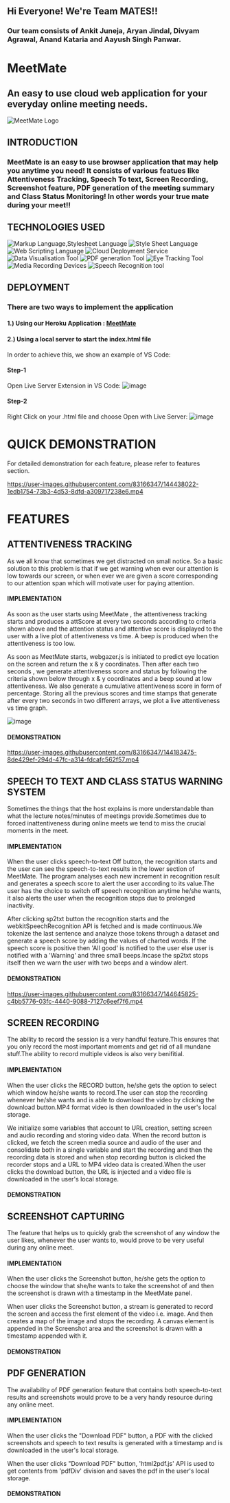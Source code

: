 ## Hi Everyone! We're Team MATES!!
### Our team consists of Ankit Juneja, Aryan Jindal, Divyam Agrawal, Anand Kataria and Aayush Singh Panwar.
# MeetMate

## An easy to use cloud web application for your everyday online meeting needs.
![MeetMate Logo](https://user-images.githubusercontent.com/83166347/143893948-9ba5eecd-904c-44b1-9777-442319b33970.jpeg)
 

## INTRODUCTION
### MeetMate is an easy to use browser application that may help you anytime you need! It consists of various featues like Attentiveness Tracking, Speech To text, Screen Recording, Screenshot feature, PDF generation of the meeting summary and Class Status Monitoring! In other words your true mate during your meet!!

## TECHNOLOGIES USED

![Markup Language,Stylesheet Language](https://img.shields.io/badge/Markup%20Language-HTML-blue)
![Style Sheet Language](https://img.shields.io/badge/Style%20Sheet%20Language-CSS-red)
![Web Scripting Language](https://img.shields.io/badge/Web%20Scripting%20Language-JavaScript-yellow)
![Cloud Deployment Service](https://img.shields.io/badge/Cloud%20Deployment%20Tool-Heroku-blueviolet)
![Data Visualisation Tool](https://img.shields.io/badge/Data%20Visualisation%20Tool-Plotly.js-informational)
![PDF generation Tool](https://img.shields.io/badge/PDF%20Generation%20Tool-html2pdf.js-green)
![Eye Tracking Tool](https://img.shields.io/badge/Attentiveness%20module-Webgazer%2Cjs-blue)
![Media Recording Devices](https://img.shields.io/badge/Media%20recording%20Tool-mediaDevices-yellowgreen)
![Speech Recognition tool](https://img.shields.io/badge/Speech%20Recognition%20Tool-webkitSpeechRecognition-critical)


## DEPLOYMENT
### There are two ways to implement the application

#### 1.) Using our Heroku Application : [MeetMate](https://meetmate-v1.herokuapp.com/)
#### 2.) Using a local server to start the index.html file 

In order to achieve this, we show an example of VS Code:

#### Step-1
Open Live Server Extension in VS Code: ![image](https://user-images.githubusercontent.com/83166347/143993763-8bf702b7-ff40-4d3f-9a6c-ed327d8aa0cd.png)
#### Step-2
Right Click on your .html file and choose Open with Live Server: ![image](https://user-images.githubusercontent.com/83166347/143997048-778f5197-c60d-44c5-b7fa-e9df47ab83da.png)

# QUICK DEMONSTRATION 

For detailed demonstration for each feature, please refer to features section.

https://user-images.githubusercontent.com/83166347/144438022-1edb1754-73b3-4d53-8dfd-a309717238e6.mp4

# FEATURES

## ATTENTIVENESS TRACKING
As we all know that sometimes we get distracted on small notice. So a basic solution to this problem is that if we get warning when ever our attention is low towards our screen, or when ever we are given a score corresponding to our attention span which will motivate user for paying attention.

  #### IMPLEMENTATION
  As soon as the user starts using MeetMate , the attentiveness tracking starts and produces a attScore at every two seconds according to criteria shown above and the attention status and attentive score is displayed to the user with a live plot of attentiveness vs time. A beep is produced when the attentiveness is too low. 
  
  As soon as MeetMate starts, webgazer.js is initiated to predict eye location on the screen and return the x & y coordinates. Then after each two seconds , we generate         attentiveness score and status by following the criteria shown below through x & y coordinates and a beep sound at low attentiveness. We also generate a cumulative attentiveness score in form of percentage. Storing all the previous scores and time stamps that generate after every two seconds in two different arrays, we plot a live attentiveness vs time graph.
  
  ![image](https://user-images.githubusercontent.com/83166347/144196253-bd1a9ddb-f11a-465d-8fed-d9885d9b7a7d.png)
  
  #### DEMONSTRATION 
  https://user-images.githubusercontent.com/83166347/144183475-8de429ef-294d-47fc-a314-fdcafc562f57.mp4



## SPEECH TO TEXT AND CLASS STATUS WARNING SYSTEM
Sometimes the things that the host explains is more understandable than what the lecture notes/minutes of meetings provide.Sometimes due to forced inattentiveness during online meets we tend to miss the crucial moments in the meet.

  #### IMPLEMENTATION
  When the user clicks speech-to-text Off button, the recognition starts and the user can see the speech-to-text results in the lower section of MeetMate. The program analyses each new increment in recognition result and generates a speech score to alert the user according to its value.The user has the choice to switch off speech recognition anytime he/she wants, it also alerts the user when the recognition stops due to prolonged inactivity.  
  
  After clicking sp2txt button the recognition starts and the webkitSpeechRecognition API is fetched and is made continuous.We tokenize the last sentence and analyze those tokens through a dataset and generate a speech score by adding the values of charted words. If the speech score is positive then 'All good' is notified to the user else user is notified with a 'Warning' and three small beeps.Incase the sp2txt stops itself then we warn the user with two beeps and a window alert.

  #### DEMONSTRATION
  https://user-images.githubusercontent.com/83166347/144645825-c4bb5776-03fc-4440-9088-7127c6eef7f6.mp4



## SCREEN RECORDING
The ability to record the session is a very handful feature.This ensures that you only record the most important moments and get rid of all mundane stuff.The ability to record multiple videos is also very benifitial. 

  #### IMPLEMENTATION
  When the user clicks the RECORD button, he/she gets the option to select which window he/she wants to record.The user can stop the recording whenever he/she wants and is able to download the video by clicking the download button.MP4 format video is then downloaded in the user's local storage. 
  
  We initialize some variables that account to URL creation, setting screen and audio recording and storing video data. When the record button is clicked, we fetch the screen media source and audio of the user and consolidate both in a single variable and start the recording and then the recording data is stored and when stop recording button is clicked the recorder stops and a URL to MP4 video data is created.When the user clicks the download button, the URL is injected and a video file is downloaded in the user's local storage.
  
  #### DEMONSTRATION


## SCREENSHOT CAPTURING
The feature that helps us to quickly grab the screenshot of any window the user likes, whenever the user wants to, would prove to be very useful during any online meet.

  #### IMPLEMENTATION
  When the user clicks the Screenshot button, he/she gets the option to choose the window that she/he wants to take the screenshot of and then the screenshot is drawn with a timestamp  in the MeetMate panel.
  
  When user clicks the Screenshot button, a stream is generated to record the screen and access the first element of the video i.e. image. And then creates a map of the image and stops the recording. A canvas element is appended in the Screenshot area and the screenshot is drawn with a timestamp appended with it.
  
  #### DEMONSTRATION


## PDF GENERATION
The availability of PDF generation feature that contains both speech-to-text results and screenshots would prove to be a very handy resource during any online meet.

  #### IMPLEMENTATION
  When the user clicks the "Download PDF" button, a PDF with the clicked screenshots and speech to text results is generated with a timestamp and is downloaded in the user's local storage.
  
  When the user clicks "Download PDF" button, 'html2pdf.js' API is used to get contents from 'pdfDiv' division and saves the pdf in the user's local storage.
  
  #### DEMONSTRATION









